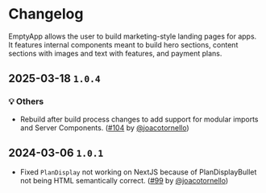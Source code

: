 # Changelog

EmptyApp allows the user to build marketing-style landing pages for apps. It features internal components meant to build hero sections, content sections with images and text with features, and payment plans.

## 2025-03-18 `1.0.4`

### 💡 Others

- Rebuild after build process changes to add support for modular imports and Server Components. ([#104](https://github.com/TiendaNube/nimbus-patterns/pull/104) by [@joacotornello](https://github.com/joacotornello))

## 2024-03-06 `1.0.1`

- Fixed `PlanDisplay` not working on NextJS because of PlanDisplayBullet not being HTML semantically correct. ([#99](https://github.com/TiendaNube/nimbus-patterns/pull/99) by [@joacotornello](https://github.com/joacotornello))

